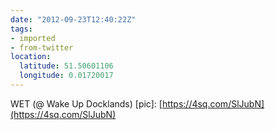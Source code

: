 ```yaml
---
date: "2012-09-23T12:40:22Z"
tags:
- imported
- from-twitter
location:
  latitude: 51.50601106
  longitude: 0.01720017
---
```

WET \(@ Wake Up Docklands) \[pic\]: [https://4sq.com/SlJubN](https://4sq.com/SlJubN)
